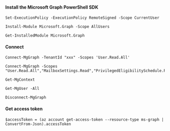 #### Install the Microsoft Graph PowerShell SDK
```pwsh
Set-ExecutionPolicy -ExecutionPolicy RemoteSigned -Scope CurrentUser

Install-Module Microsoft.Graph -Scope AllUsers

Get-InstalledModule Microsoft.Graph
```
#### Connect
```pwsh
Connect-MgGraph -TenantId "xxx" -Scopes 'User.Read.All'

Connect-MgGraph -Scopes "User.Read.All","MailboxSettings.Read","PrivilegedEligibilitySchedule.ReadWrite.AzureADGroup","PrivilegedAccess.ReadWrite.AzureADGroup"

Get-MgContext

Get-MgUser -All

Disconnect-MgGraph
```
#### Get access token
```pwsh
$accessToken = (az account get-access-token --resource-type ms-graph | ConvertFrom-Json).accessToken
```
